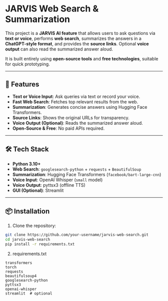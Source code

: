# JARVIS Web Search & Summarization

This project is a **JARVIS AI feature** that allows users to ask questions via **text or voice**, performs **web search**, summarizes the answers in a **ChatGPT-style format**, and provides the **source links**. Optional **voice output** can also read the summarized answer aloud.  

It is built entirely using **open-source tools** and **free technologies**, suitable for quick prototyping.

---

## 🚀 Features

- **Text or Voice Input**: Ask queries via text or record your voice.
- **Fast Web Search**: Fetches top relevant results from the web.
- **Summarization**: Generates concise answers using Hugging Face Transformers.
- **Source Links**: Shows the original URLs for transparency.
- **Voice Output (Optional)**: Reads the summarized answer aloud.
- **Open-Source & Free**: No paid APIs required.

---

## 🛠 Tech Stack

- **Python 3.10+**
- **Web Search**: `googlesearch-python` + `requests` + `BeautifulSoup`
- **Summarization**: Hugging Face Transformers (`facebook/bart-large-cnn`)
- **Voice Input**: OpenAI Whisper (`small` model)
- **Voice Output**: pyttsx3 (offline TTS)
- **GUI (Optional)**: Streamlit

---

## 📦 Installation

1. Clone the repository:
```bash
git clone https://github.com/your-username/jarvis-web-search.git
cd jarvis-web-search
pip install -r requirements.txt
```

2. requirements.txt
```
transformers
torch
requests
beautifulsoup4
googlesearch-python
pyttsx3
openai-whisper
streamlit  # optional
```

